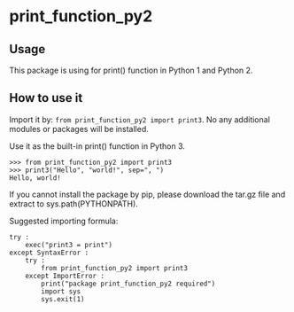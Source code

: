 # print_function_py2

## Usage

This package is using for print() function in Python 1 and Python 2.

## How to use it

Import it by: `from print_function_py2 import print3`. No any additional modules or packages will be installed.

Use it as the built-in print() function in Python 3.
```python2
>>> from print_function_py2 import print3
>>> print3("Hello", "world!", sep=", ")
Hello, world!
```

If you cannot install the package by pip, please download the tar.gz file and extract to sys.path(PYTHONPATH).

Suggested importing formula:
```python2
try :
    exec("print3 = print")
except SyntaxError :
    try :
        from print_function_py2 import print3
    except ImportError :
        print("package print_function_py2 required")
        import sys
        sys.exit(1)
```
